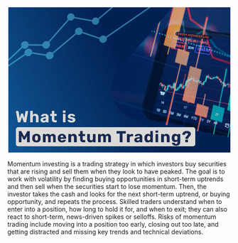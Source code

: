 <div id="header" align="center"> 
  <img src="head.jpg" style="max-width: 100%; max-height: 100%; display: inline-block; object-fit: contain;"> 
</div>
<p>
Momentum investing is a trading strategy in which investors buy securities that are rising and sell them when they look to have peaked.
The goal is to work with volatility by finding buying opportunities in short-term uptrends and then sell when the securities start to lose momentum.
Then, the investor takes the cash and looks for the next short-term uptrend, or buying opportunity, and repeats the process.
Skilled traders understand when to enter into a position, how long to hold it for, and when to exit; they can also react to short-term, news-driven spikes or selloffs.
Risks of momentum trading include moving into a position too early, closing out too late, and getting distracted and missing key trends and technical deviations.
</p>
